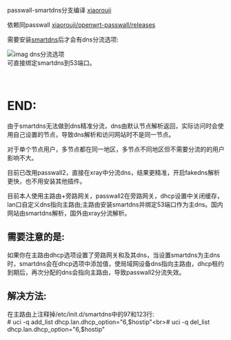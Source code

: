  passwall-smartdns分支编译 [xiaorouji](https://github.com/xiaorouji/openwrt-passwall/tree/luci-smartdns-dev)

依赖同passwall [xiaorouji/openwrt-passwall/releases](https://github.com/xiaorouji/openwrt-passwall/releases)

需要安装[smartdns](https://github.com/pymumu/smartdns/releases)后才会有dns分流选项:

![imag dns分流选项](https://github.com/yoier/passwall-smartdns-dev-build/blob/luci-smartdns-new-version/img/1.png)<br>
可直接绑定smartdns到53端口。
<br>
<br>
<br>
# END:

由于smartdns无法做到dns精准分流，dns由默认节点解析返回，实际访问时会使用自己设置的节点，导致dns解析和访问网站时不是同一节点。

对于单个节点用户，多节点都在同一地区，多节点不同地区但不需要分流的的用户影响不大。

目前已改用passwall2，直接在xray中分流dns，结果更精准，开启fakedns解析更快，也不用安装其他插件。

目前本人使用主路由+旁路网关，passwall2在旁路网关，dhcp设置中关闭缓存，lan口自定义dns指向主路由;主路由安装smartdns并绑定53端口作为主dns。国内网站由smartdns解析，国外由xray分流解析。

## 需要注意的是: 

如果你在主路由dhcp选项设置了旁路网关和及其dns，当设置smartdns为主dns时，smartdns会在dhcp选项中添加值，使局域网设备dns指向主路由，dhcp租约到期后，再次分配的dns会指向主路由，导致passwall2分流失效。

## 解决方法:<br>
在主路由上注释掉/etc/init.d/smartdns中的97和123行:<br># uci -q add_list dhcp.lan.dhcp_option="6,$hostip"<br># uci -q del_list dhcp.lan.dhcp_option="6,$hostip"
